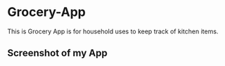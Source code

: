 # Grocery-App
This is Grocery App is for household  uses to keep track of kitchen items.
## Screenshot of my App

